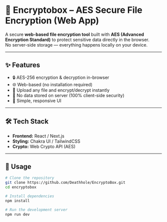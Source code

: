 # 🔐 Encryptobox – AES Secure File Encryption (Web App)

A secure **web-based file encryption tool** built with **AES (Advanced Encryption Standard)** to protect sensitive data directly in the browser.  
No server-side storage — everything happens locally on your device.

---

## ✨ Features
- 🔒 AES-256 encryption & decryption in-browser  
- 🌐 Web-based (no installation required)  
- 📂 Upload any file and encrypt/decrypt instantly  
- 🚫 No data stored on server (100% client-side security)  
- 🎨 Simple, responsive UI  

---

## 🛠️ Tech Stack
- **Frontend:** React / Next.js  
- **Styling:** Chakra UI / TailwindCSS  
- **Crypto:** Web Crypto API (AES)  

---

## 🚀 Usage
```bash
# Clone the repository
git clone https://github.com/Deathhole/EncryptoBox.git
cd encryptobox

# Install dependencies
npm install

# Run the development server
npm run dev
